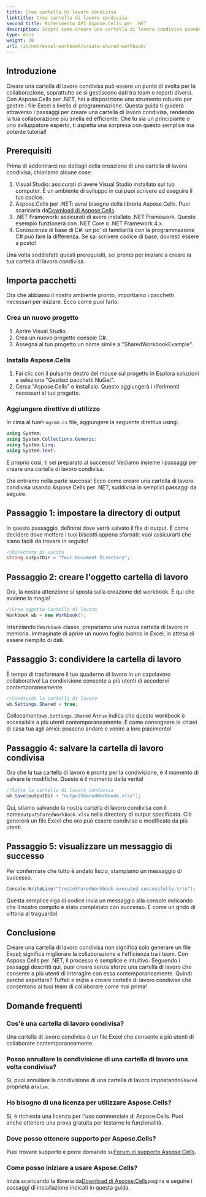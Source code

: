 ```yaml
---
title: Crea cartella di lavoro condivisa
linktitle: Crea cartella di lavoro condivisa
second_title: Riferimento API Aspose.Cells per .NET
description: Scopri come creare una cartella di lavoro condivisa usando Aspose.Cells per .NET con questa semplice guida passo-passo. Perfetta per migliorare la collaborazione di gruppo.
type: docs
weight: 70
url: /it/net/excel-workbook/create-shared-workbook/
---
```

## Introduzione

Creare una cartella di lavoro condivisa può essere un punto di svolta per la collaborazione, soprattutto se si gestiscono dati tra team o reparti diversi. Con Aspose.Cells per .NET, hai a disposizione uno strumento robusto per gestire i file Excel a livello di programmazione. Questa guida ti guiderà attraverso i passaggi per creare una cartella di lavoro condivisa, rendendo la tua collaborazione più snella ed efficiente. Che tu sia un principiante o uno sviluppatore esperto, ti aspetta una sorpresa con questo semplice ma potente tutorial!

## Prerequisiti

Prima di addentrarci nei dettagli della creazione di una cartella di lavoro condivisa, chiariamo alcune cose:

1. Visual Studio: assicurati di avere Visual Studio installato sul tuo computer. È un ambiente di sviluppo in cui puoi scrivere ed eseguire il tuo codice.
2.  Aspose.Cells per .NET: avrai bisogno della libreria Aspose.Cells. Puoi scaricarla da[Download di Aspose.Cells](https://releases.aspose.com/cells/net/).
3. .NET Framework: assicurati di avere installato .NET Framework. Questo esempio funzionerà con .NET Core o .NET Framework 4.x.
4. Conoscenza di base di C#: un po' di familiarità con la programmazione C# può fare la differenza. Se sai scrivere codice di base, dovresti essere a posto!

Una volta soddisfatti questi prerequisiti, sei pronto per iniziare a creare la tua cartella di lavoro condivisa.

## Importa pacchetti

Ora che abbiamo il nostro ambiente pronto, importiamo i pacchetti necessari per iniziare. Ecco come puoi farlo:

### Crea un nuovo progetto
1. Aprire Visual Studio.
2. Crea un nuovo progetto console C#.
3. Assegna al tuo progetto un nome simile a "SharedWorkbookExample".

### Installa Aspose.Cells
1. Fai clic con il pulsante destro del mouse sul progetto in Esplora soluzioni e seleziona "Gestisci pacchetti NuGet".
2. Cerca "Aspose.Cells" e installalo. Questo aggiungerà i riferimenti necessari al tuo progetto.

### Aggiungere direttive di utilizzo
 In cima al tuo`Program.cs` file, aggiungere la seguente direttiva using:

```csharp
using System;
using System.Collections.Generic;
using System.Linq;
using System.Text;
```

E proprio così, ti sei preparato al successo! Vediamo insieme i passaggi per creare una cartella di lavoro condivisa.

Ora entriamo nella parte succosa! Ecco come creare una cartella di lavoro condivisa usando Aspose.Cells per .NET, suddivisa in semplici passaggi da seguire.

## Passaggio 1: impostare la directory di output

In questo passaggio, definirai dove verrà salvato il file di output. È come decidere dove mettere i tuoi biscotti appena sfornati: vuoi assicurarti che siano facili da trovare in seguito!

```csharp
//Directory di uscita
string outputDir = "Your Document Directory";
```

## Passaggio 2: creare l'oggetto cartella di lavoro

Ora, la nostra attenzione si sposta sulla creazione del workbook. È qui che avviene la magia!

```csharp
//Crea oggetto Cartella di lavoro
Workbook wb = new Workbook();
```
 Istanziando il`Workbook` classe, prepariamo una nuova cartella di lavoro in memoria. Immaginate di aprire un nuovo foglio bianco in Excel, in attesa di essere riempito di dati.

## Passaggio 3: condividere la cartella di lavoro

È tempo di trasformare il tuo quaderno di lavoro in un capolavoro collaborativo! La condivisione consente a più utenti di accedervi contemporaneamente.

```csharp
//Condividi la cartella di lavoro
wb.Settings.Shared = true;
```
 Collocamento`wb.Settings.Shared` A`true` indica che questo workbook è accessibile a più utenti contemporaneamente. È come consegnare le chiavi di casa tua agli amici: possono andare e venire a loro piacimento!

## Passaggio 4: salvare la cartella di lavoro condivisa

Ora che la tua cartella di lavoro è pronta per la condivisione, è il momento di salvare le modifiche. Questo è il momento della verità!

```csharp
//Salva la cartella di lavoro condivisa
wb.Save(outputDir + "outputSharedWorkbook.xlsx");
```
 Qui, stiamo salvando la nostra cartella di lavoro condivisa con il nome`outputSharedWorkbook.xlsx` nella directory di output specificata. Ciò genererà un file Excel che ora può essere condiviso e modificato da più utenti.

## Passaggio 5: visualizzare un messaggio di successo

Per confermare che tutto è andato liscio, stampiamo un messaggio di successo.

```csharp
Console.WriteLine("CreateSharedWorkbook executed successfully.\r\n");
```
Questa semplice riga di codice invia un messaggio alla console indicando che il nostro compito è stato completato con successo. È come un grido di vittoria al traguardo!

## Conclusione 

Creare una cartella di lavoro condivisa non significa solo generare un file Excel; significa migliorare la collaborazione e l'efficienza tra i team. Con Aspose.Cells per .NET, il processo è semplice e intuitivo. Seguendo i passaggi descritti qui, puoi creare senza sforzo una cartella di lavoro che consente a più utenti di interagire con essa contemporaneamente. Quindi perché aspettare? Tuffati e inizia a creare cartelle di lavoro condivise che consentono ai tuoi team di collaborare come mai prima!

## Domande frequenti

### Cos'è una cartella di lavoro condivisa?
Una cartella di lavoro condivisa è un file Excel che consente a più utenti di collaborare contemporaneamente.

### Posso annullare la condivisione di una cartella di lavoro una volta condivisa?
 Sì, puoi annullare la condivisione di una cartella di lavoro impostando`Shared` proprietà a`false`.

### Ho bisogno di una licenza per utilizzare Aspose.Cells?
Sì, è richiesta una licenza per l'uso commerciale di Aspose.Cells. Puoi anche ottenere una prova gratuita per testarne le funzionalità.

### Dove posso ottenere supporto per Aspose.Cells?
 Puoi trovare supporto e porre domande su[Forum di supporto Aspose.Cells](https://forum.aspose.com/c/cells/9).

### Come posso iniziare a usare Aspose.Cells?
 Inizia scaricando la libreria da[Download di Aspose.Cells](https://releases.aspose.com/cells/net/)pagina e seguire i passaggi di installazione indicati in questa guida.
